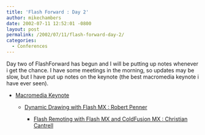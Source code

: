 ```yaml
---
title: 'Flash Forward : Day 2'
author: mikechambers
date: 2002-07-11 12:52:01 -0800
layout: post
permalink: /2002/07/11/flash-forward-day-2/
categories:
  - Conferences
---
```



Day two of FlashForward has begun and I will be putting up notes whenever i get the chance. I have some meetings in the morning, so updates may be slow, but I have put up notes on the keynote (the best macromedia keynote i have ever seen).  
  
*   [Macromedia Keynote][1]  
    *   [Dynamic Drawing with Flash MX : Robert Penner][2]  
        *   [Flash Remoting with Flash MX and ColdFusion MX : Christian Cantrell][3]</UL>
          
        &nbsp;</p>

 [1]: http://radio.weblogs.com/0106797/categories/flashForward/2002/07/11.html#a183
 [2]: http://radio.weblogs.com/0106797/categories/flashForward/2002/07/11.html#a187
 [3]: http://radio.weblogs.com/0106797/categories/flashForward/2002/07/11.html#a188